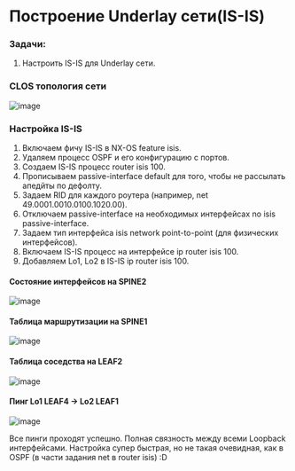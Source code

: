 # Построение Underlay сети(IS-IS)

### Задачи:
1. Настроить IS-IS для Underlay сети.

### CLOS топология сети

![image](https://github.com/user-attachments/assets/527fdec8-41f8-44a2-b93a-4a6c6481522d)


### Настройка IS-IS

1. Включаем фичу IS-IS в NX-OS feature isis.
2. Удаляем процесс OSPF и его конфигурацию с портов.
3. Создаем IS-IS процесс router isis 100.
4. Прописываем passive-interface default для того, чтобы не рассылать апедйты по дефолту.
5. Задаем RID для каждого роутера (например, net 49.0001.0010.0100.1020.00).
6. Отключаем passive-interface на необходимых интерфейсах no isis passive-interface.
7. Задаем тип интерфейса isis network point-to-point (для физических интерфейсов).
8. Включаем IS-IS процесс на интерфейсе ip router isis 100.
9. Добавляем Lo1, Lo2 в IS-IS ip router isis 100.

#### Состояние интерфейсов на SPINE2

![image](https://github.com/user-attachments/assets/8deebc66-bb6f-4119-b61c-2bae4eb46556)


#### Таблица маршрутизации на SPINE1

![image](https://github.com/user-attachments/assets/1b369dfa-9c9f-4702-8eba-1ab58236bcb5)


#### Таблица соседства на LEAF2

![image](https://github.com/user-attachments/assets/ffbfabca-9411-4ffd-b768-e07cd51c2909)


#### Пинг Lo1 LEAF4 -> Lo2 LEAF1

![image](https://github.com/user-attachments/assets/1270c03f-c3f3-4e63-8d56-c96c0d5364dc)

Все пинги проходят успешно. Полная связность между всеми Loopback интерфейсами. Настройка супер быстрая, но не такая очевидная, как в OSPF (в части задания net в router isis) :D
